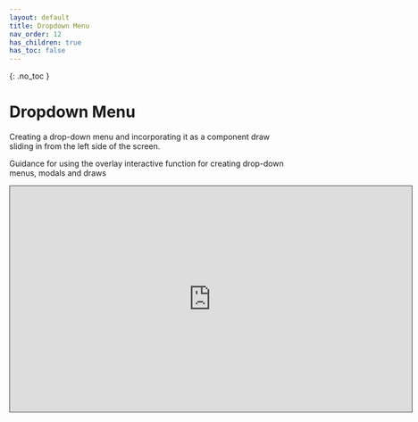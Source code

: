 ```yaml
---
layout: default
title: Dropdown Menu
nav_order: 12
has_children: true
has_toc: false
---
```


{: .no_toc }

# Dropdown Menu

Creating a drop-down menu and incorporating it as a component draw sliding in from the left side of the screen.

Guidance for using the overlay interactive function for creating drop-down menus, modals and draws

<iframe src="https://solent.cloud.panopto.eu/Panopto/Pages/Embed.aspx?id=7a55c1ba-5755-4b54-b2e9-af6300c01cd6&autoplay=false&offerviewer=true&showtitle=true&showbrand=true&captions=true&interactivity=all" height="405" width="720" style="border: 1px solid #464646;" allowfullscreen allow="autoplay"></iframe>

